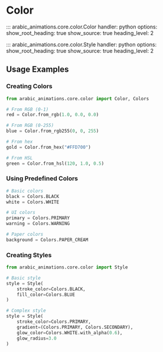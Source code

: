 # Color

::: arabic_animations.core.color.Color
    handler: python
    options:
      show_root_heading: true
      show_source: true
      heading_level: 2

::: arabic_animations.core.color.Style
    handler: python
    options:
      show_root_heading: true
      show_source: true
      heading_level: 2

## Usage Examples

### Creating Colors
```python
from arabic_animations.core.color import Color, Colors

# From RGB (0-1)
red = Color.from_rgb(1.0, 0.0, 0.0)

# From RGB (0-255)
blue = Color.from_rgb255(0, 0, 255)

# From hex
gold = Color.from_hex("#FFD700")

# From HSL
green = Color.from_hsl(120, 1.0, 0.5)
```

### Using Predefined Colors
```python
# Basic colors
black = Colors.BLACK
white = Colors.WHITE

# UI colors
primary = Colors.PRIMARY
warning = Colors.WARNING

# Paper colors
background = Colors.PAPER_CREAM
```

### Creating Styles
```python
from arabic_animations.core.color import Style

# Basic style
style = Style(
    stroke_color=Colors.BLACK,
    fill_color=Colors.BLUE
)

# Complex style
style = Style(
    stroke_color=Colors.PRIMARY,
    gradient=(Colors.PRIMARY, Colors.SECONDARY),
    glow_color=Colors.WHITE.with_alpha(0.6),
    glow_radius=3.0
)
```